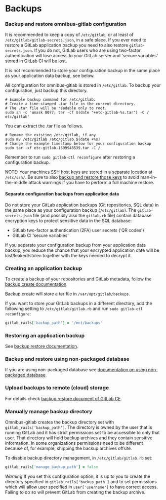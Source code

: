 # Backups

### Backup and restore omnibus-gitlab configuration

It is recommended to keep a copy of `/etc/gitlab`, or at least of
`/etc/gitlab/gitlab-secrets.json`, in a safe place. If you ever
need to restore a GitLab application backup you need to also restore
`gitlab-secrets.json`. If you do not, GitLab users who are using
two-factor authentication will lose access to your GitLab server
and 'secure variables' stored in GitLab CI will be lost.

It is not recommended to store your configuration backup in the
same place as your application data backup, see below.

All configuration for omnibus-gitlab is stored in `/etc/gitlab`. To backup your
configuration, just backup this directory.

```shell
# Example backup command for /etc/gitlab:
# Create a time-stamped .tar file in the current directory.
# The .tar file will be readable only to root.
sudo sh -c 'umask 0077; tar -cf $(date "+etc-gitlab-%s.tar") -C / etc/gitlab'
```

You can extract the .tar file as follows.

```shell
# Rename the existing /etc/gitlab, if any
sudo mv /etc/gitlab /etc/gitlab.$(date +%s)
# Change the example timestamp below for your configuration backup
sudo tar -xf etc-gitlab-1399948539.tar -C /
```

Remember to run `sudo gitlab-ctl reconfigure` after restoring a configuration
backup.

NOTE: Your machines SSH host keys are stored in a separate location at `/etc/ssh/`. Be sure to also [backup and restore those keys](https://superuser.com/questions/532040/copy-ssh-keys-from-one-server-to-another-server/532079#532079) to avoid man-in-the-middle attack warnings if you have to perform a full machine restore.

#### Separate configuration backups from application data

Do not store your GitLab application backups (Git repositories, SQL
data) in the same place as your configuration backup (`/etc/gitlab`).
The `gitlab-secrets.json` file (and possibly also the `gitlab.rb`
file) contain database encryption keys to protect sensitive data
in the SQL database:

- GitLab two-factor authentication (2FA) user secrets ('QR codes')
- GitLab CI 'secure variables'

If you separate your configuration backup from your application data backup,
you reduce the chance that your encrypted application date will be 
lost/leaked/stolen together with the keys needed to decrypt it.

### Creating an application backup

To create a backup of your repositories and GitLab metadata, follow the
[backup create documentation](http://doc.gitlab.com/ce/raketasks/backup_restore.html#create-a-backup-of-the-gitlab-system).

Backup create will store a tar file in `/var/opt/gitlab/backups`.

If you want to store your GitLab backups in a different directory, add the
following setting to `/etc/gitlab/gitlab.rb` and run `sudo gitlab-ctl
reconfigure`:

```ruby
gitlab_rails['backup_path'] = '/mnt/backups'
```

### Restoring an application backup

See [backup restore documentation](http://doc.gitlab.com/ce/raketasks/backup_restore.html#omnibus-installations).

### Backup and restore using non-packaged database

If you are using non-packaged database see [documentation on using non-packaged database](doc/settings/database.md#using-a-non-packaged-postgresql-database-management-server).

### Upload backups to remote (cloud) storage

For details check [backup restore document of GitLab CE](https://gitlab.com/gitlab-org/gitlab-ce/blob/966f68b33e1f15f08e383ec68346ed1bd690b59b/doc/raketasks/backup_restore.md#upload-backups-to-remote-cloud-storage).

### Manually manage backup directory

Omnibus-gitlab creates the backup directory set with `gitlab_rails['backup_path']`. The directory is owned by the user that is running GitLab and it has strict permissions set to be accessible to only that user.
That directory will hold backup archives and they contain sensitive information.
In some organizations permissions need to be different because of, for example, shipping the backup archives offsite.

To disable backup directory management, in `/etc/gitlab/gitlab.rb` set:

```ruby
gitlab_rails['manage_backup_path'] = false
```
*Warning* If you set this configuration option, it is up to you to create the directory specified in `gitlab_rails['backup_path']` and to set permissions
which will allow user specified in `user['username']` to have correct access. Failing to do so will prevent GitLab from creating the backup archive.
